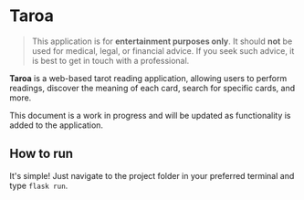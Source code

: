 # Taroa

> This application is for **entertainment purposes only**. It should **not**
> be used for medical, legal, or financial advice. If you seek such advice,
> it is best to get in touch with a professional.

**Taroa** is a web-based tarot reading application, allowing users to perform 
readings, discover the meaning of each card, search for specific cards, and 
more.

This document is a work in progress and will be updated as functionality is 
added to the application.

## How to run

It's simple! Just navigate to the project folder in your preferred terminal 
and type `flask run`.
